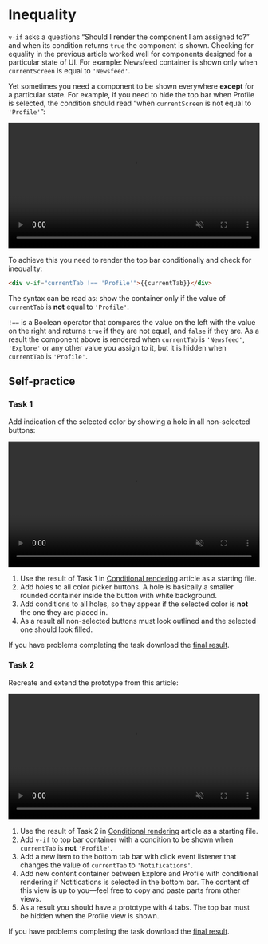 # Inequality

`v-if` asks a questions “Should I render the component I am assigned to?” and when its condition returns `true` the component is shown. Checking for equality in the previous article worked well for components designed for a particular state of UI. For example: Newsfeed container is shown only when `currentScreen` is equal to `'Newsfeed'`.

Yet sometimes you need a component to be shown everywhere **except** for a particular state. For example, if you need to hide the top bar when Profile is selected, the condition should read “when `currentScreen` is not equal to `'Profile'`”:

<video width="100%" controls muted loop class="">
  <source src="./media/cond-ineq-1.mp4" type="video/mp4">
</video>

To achieve this you need to render the top bar conditionally and check for inequality:

```html
<div v-if="currentTab !== 'Profile'">{{currentTab}}</div>
```

The syntax can be read as: show the container only if the value of `currentTab` is **not** equal to `'Profile'`.

`!==` is a Boolean operator that compares the value on the left with the value on the right and returns `true` if they are not equal, and `false` if they are. As a result the component above is rendered when `currentTab` is `'Newsfeed'`, `'Explore'` or any other value you assign to it, but it is hidden when `currentTab` is `'Profile'`.

## Self-practice

### Task 1

Add indication of the selected color by showing a hole in all non-selected buttons: 

<video width="100%" controls muted loop class="">
  <source src="./media/cond-ineq-practice-1.mp4" type="video/mp4">
</video>

1. Use the result of Task 1 in [Conditional rendering](./#task-1) article as a starting file.
2. Add holes to all color picker buttons. A hole is basically a smaller rounded container inside the button with white background. 
3. Add conditions to all holes, so they appear if the selected color is **not** the one they are placed in.
4. As a result all non-selected buttons must look outlined and the selected one should look filled.

If you have problems completing the task download the [final result](./../../../course-files/interaction-basics/conditionals/cond-ineq-practice-1-end.html.zip).

### Task 2

Recreate and extend the prototype from this article:

<video width="100%" controls muted loop class="">
  <source src="./media/cond-ineq-practice-2.mp4" type="video/mp4">
</video>

1. Use the result of Task 2 in [Conditional rendering](./#task-2) article as a starting file.
2. Add `v-if` to top bar container with a condition to be shown when `currentTab` is **not** `'Profile'`.
3. Add a new item to the bottom tab bar with click event listener that changes the value of `currentTab` to `'Notifications'`.
4. Add new content container between Explore and Profile with conditional rendering if Notitications is selected in the bottom bar. The content of this view is up to you—feel free to copy and paste parts from other views.
5. As a result you should have a prototype with 4 tabs. The top bar must be hidden when the Profile view is shown. 

If you have problems completing the task download the [final result](./../../../course-files/interaction-basics/conditionals/cond-ineq-practice-2-end.html.zip).

<!-- In this case you would have to check whether a  -->

<!-- In this case the component should be rendered if  -->

<!-- Yet sometimes you need a component to be *hidden* in a particular state and there’s no way of asking “Should this component be hidden?” with `v-if`.  -->

<!-- `v-if` renders a container when its condition returns `true`. This worked well for components designed for a particular state of UI. For example: Newsfeed container is shown only when `'Newsfeed'` is assigned to `current screen`. Yet sometimes you need a component to be *hidden* in a particular state. 
show everywhere **except** for a particular view. -->

<!-- Sometimes you specify rules, but sometimes how the rules are broken

Some elements of UI break the rules

Similarly to the way you check for equality in `v-if` conditions with `===` operator you can also check for inequality.  -->

<!-- ## Not equal -->


